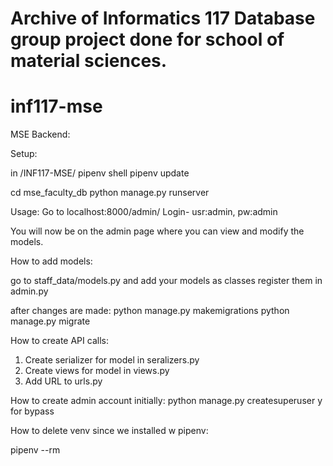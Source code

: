 # Archive of Informatics 117 Database group project done for school of material sciences. #
# inf117-mse
MSE Backend:

Setup:

in /INF117-MSE/
pipenv shell
pipenv update

cd mse_faculty_db
python manage.py runserver

Usage:
Go to localhost:8000/admin/
Login- usr:admin, pw:admin

You will now be on the admin page where you can view and modify the models. 


How to add models: 

go to staff_data/models.py and add your models as classes
register them in admin.py 

after changes are made: 
python manage.py makemigrations 
python manage.py migrate 

How to create API calls:

1. Create serializer for model in seralizers.py
2. Create views for model in views.py
3. Add URL to urls.py

How to create admin account initially:
python manage.py createsuperuser
y for bypass

How to delete venv since we installed w pipenv:

pipenv --rm
